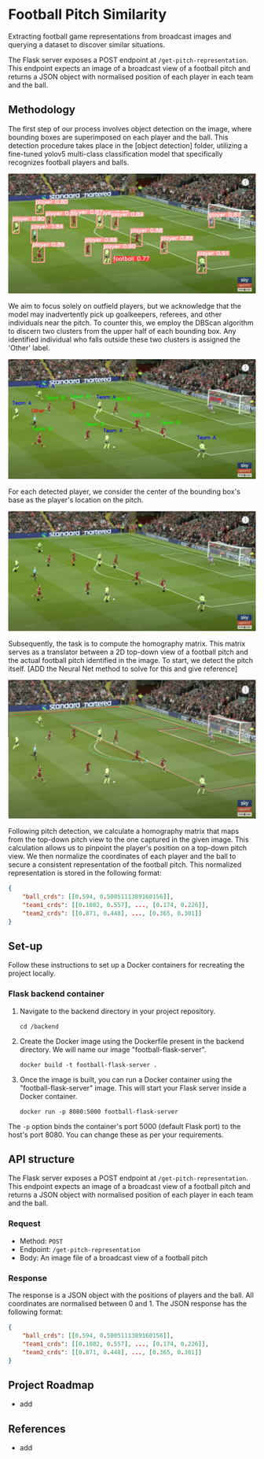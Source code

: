 # Football Pitch Similarity
Extracting football game representations from broadcast images and querying a dataset to discover similar situations.

The Flask server exposes a POST endpoint at `/get-pitch-representation`. This endpoint expects an image of a broadcast view of a football pitch and returns a JSON object with normalised position of each player in each team and the ball.

## Methodology
The first step of our process involves object detection on the image, where bounding boxes are superimposed on each player and the ball. This detection procedure takes place in the [object detection] folder, utilizing a fine-tuned yolov5 multi-class classification model that specifically recognizes football players and balls.

![Pitch with bounding boxes around players and football](images/labeled.jpg)

We aim to focus solely on outfield players, but we acknowledge that the model may inadvertently pick up goalkeepers, referees, and other individuals near the pitch. To counter this, we employ the DBScan algorithm to discern two clusters from the upper half of each bounding box. Any identified individual who falls outside these two clusters is assigned the 'Other' label.

![Players have teams assigned](images/marked.png)

For each detected player, we consider the center of the bounding box's base as the player's location on the pitch.

![Marker on each player](images/bottom_center.png)

Subsequently, the task is to compute the homography matrix. This matrix serves as a translator between a 2D top-down view of a football pitch and the actual football pitch identified in the image. To start, we detect the pitch itself. [ADD the Neural Net method to solve for this and give reference]

![Lines on the pitch are identified](images/detect_pitch_outline.png)

Following pitch detection, we calculate a homography matrix that maps from the top-down pitch view to the one captured in the given image. This calculation allows us to pinpoint the player's position on a top-down pitch view. We then normalize the coordinates of each player and the ball to secure a consistent representation of the football pitch. This normalized representation is stored in the following format:

```json
{
    "ball_crds": [[0.594, 0.5005111389160156]], 
    "team1_crds": [[0.1082, 0.557], ..., [0.174, 0.226]], 
    "team2_crds": [[0.871, 0.448], ..., [0.365, 0.301]]
}
```

## Set-up
Follow these instructions to set up a Docker containers for recreating the project locally.
### Flask backend container

1. Navigate to the backend directory in your project repository.
    ```
    cd /backend
    ```

2. Create the Docker image using the Dockerfile present in the backend directory. We will name our image "football-flask-server".
    ```
    docker build -t football-flask-server .
    ```

3. Once the image is built, you can run a Docker container using the "football-flask-server" image. This will start your Flask server inside a Docker container.
    ```
    docker run -p 8080:5000 football-flask-server
    ```

The `-p` option binds the container's port 5000 (default Flask port) to the host's port 8080. You can change these as per your requirements.

## API structure

The Flask server exposes a POST endpoint at `/get-pitch-representation`. This endpoint expects an image of a broadcast view of a football pitch and returns a JSON object with normalised position of each player in each team and the ball.

### Request
- Method: `POST`
- Endpoint: `/get-pitch-representation`
- Body: An image file of a broadcast view of a football pitch

### Response

The response is a JSON object with the positions of players and the ball. All coordinates are normalised between 0 and 1. The JSON response has the following format:

```json
{
    "ball_crds": [[0.594, 0.5005111389160156]], 
    "team1_crds": [[0.1082, 0.557], ..., [0.174, 0.226]], 
    "team2_crds": [[0.871, 0.448], ..., [0.365, 0.301]]
}
```
## Project Roadmap
- add

## References
- add